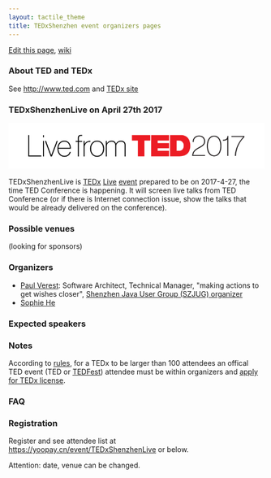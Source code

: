 ```yaml
---
layout: tactile_theme
title: TEDxShenzhen event organizers pages
---
```


[Edit this page](https://github.com/TEDxShenzhen/TEDxShenzhen.github.io/edit/master/Live.md),
[wiki](https://github.com/TEDxShenzhen/TEDxShenzhen.github.io/wiki)

### About TED and TEDx

See <http://www.ted.com> and [TEDx site](http://www.ted.com/about/programs-initiatives/tedx-program)

### TEDxShenzhenLive on April 27th 2017

![](images/Live_from_T17_Banner_horizontal.png)

TEDxShenzhenLive is
[TEDx](http://www.ted.com/about/programs-initiatives/tedx-program)
[Live](https://www.ted.com/participate/organize-a-local-tedx-event/before-you-start/event-types/tedxlive)
[event](http://www.ted.com/participate/organize-a-local-tedx-event/before-you-start/what-is-a-tedx-event)
prepared to be on 2017-4-27, the time TED Conference is happening.
It will screen live talks from TED Conference (or if there is Internet connection issue, show the talks that would be already delivered on the conference).

### Possible venues

(looking for sponsors)


### Organizers

- [Paul Verest](http://www.ted.com/profiles/7006699): Software Architect, Technical Manager, "making actions to get wishes closer", [Shenzhen Java User Group (SZJUG) organizer](http://szjug.github.io)
- [Sophie He](https://www.ted.com/profiles/4516086)
<!-- 
- [Michael Eagleton](http://www.ted.com/profiles/7033210): Australian Entrepreneur & Maker Collaborator, resident in Shenzhen since 1997. For past 15 years have been manufacturing in China for Automotive & Telecommunication sectors. , Founder of FABAPC aka Shenzhen XinShunAo E-Commerce Co., Ltd., which is a lean global services consultancy operating from Shenzhen, the 'Hollywood of Hardware'. 
- Saravanakumar from India. Working as creative technologist and living in Shenzhen for 3 years. Co-founder of design community (Madrasters, which has 5000 members in India and 1500 members in China and have successfully hosted 35 meetups, 20 workshops in India & China.
- Nico: working in R&D for more than 10 years, playing with new tech and searching what can be done with it.Developing products in different field such as medical, DIY, mobile, drone ... From electronic to electric appliance and also furniture and other house appliance, as he is passionate by what's next. He also pushes workshop about innovation like for HIT university in SZ or Huawei tech center near Foxconn or even Microsoft, but likes to work with startup to developp what's next as they can move fast on different fields, we created TroubleMAKER with some friends also to stimulate creativity :') and plenty of other things like D1 for drone racing and research.  Arrived in SZ 10 years ago. Represented Shenzhen at UNESCO Creative.
-->

### Expected speakers


### Notes

According to [rules](http://www.ted.com/participate/organize-a-local-tedx-event/before-you-start/tedx-rules),
for a TEDx to be larger than 100 attendees an offical TED event (TED or [TEDFest]( https://www.ted.com/attend/conferences/special-events/tedfest)) attendee must be within organizers and 
[apply for TEDx license](http://www.ted.com/participate/organize-a-local-tedx-event/apply-for-a-tedx-license).

### FAQ


### Registration

Register and see attendee list at <https://yoopay.cn/event/TEDxShenzhenLive> or below.

Attention: date, venue can be changed.
